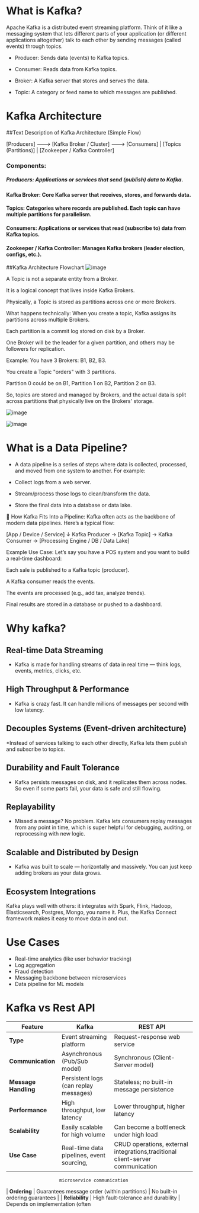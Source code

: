 # What is Kafka?
Apache Kafka is a distributed event streaming platform. Think of it like a messaging system that lets different parts of your application (or different applications altogether) talk to each other by sending messages (called events) through topics.

* Producer: Sends data (events) to Kafka topics.

* Consumer: Reads data from Kafka topics.

* Broker: A Kafka server that stores and serves the data.

* Topic: A category or feed name to which messages are published.

# Kafka Architecture

##Text Description of Kafka Architecture (Simple Flow)

[Producers] ---> [Kafka Broker / Cluster] ---> [Consumers]
                       |
                 [Topics (Partitions)]
                       |
                 [Zookeeper / Kafka Controller]
                 
### Components:
##### Producers: Applications or services that send (publish) data to Kafka.

#### Kafka Broker: Core Kafka server that receives, stores, and forwards data.

#### Topics: Categories where records are published. Each topic can have multiple partitions for parallelism.

#### Consumers: Applications or services that read (subscribe to) data from Kafka topics.

#### Zookeeper / Kafka Controller: Manages Kafka brokers (leader election, configs, etc.).

##Kafka Architecture Flowchart
![image](https://github.com/user-attachments/assets/554bb1b5-2a8d-4d6d-9491-d1e1b9b09a06)

A Topic is not a separate entity from a Broker.

It is a logical concept that lives inside Kafka Brokers.

Physically, a Topic is stored as partitions across one or more Brokers.

What happens technically:
When you create a topic, Kafka assigns its partitions across multiple Brokers.

Each partition is a commit log stored on disk by a Broker.

One Broker will be the leader for a given partition, and others may be followers for replication.

Example:
You have 3 Brokers: B1, B2, B3.

You create a Topic "orders" with 3 partitions.

Partition 0 could be on B1, Partition 1 on B2, Partition 2 on B3.

So, topics are stored and managed by Brokers, and the actual data is split across partitions that physically live on the Brokers' storage.

![image](https://github.com/user-attachments/assets/a25eb0d5-858e-4178-b564-eeb570aebf63)


![image](https://github.com/user-attachments/assets/d85ae14f-3ffa-480c-9271-4ee1d2d120d5)

# What is a Data Pipeline?
* A data pipeline is a series of steps where data is collected, processed, and moved from one system to another. For example:

* Collect logs from a web server.

* Stream/process those logs to clean/transform the data.

* Store the final data into a database or data lake.

🧩 How Kafka Fits Into a Pipeline:
Kafka often acts as the backbone of modern data pipelines. Here’s a typical flow:


[App / Device / Service] 
      ↓
  Kafka Producer → [Kafka Topic] → Kafka Consumer → [Processing Engine / DB / Data Lake]
  
Example Use Case:
Let’s say you have a POS system and you want to build a real-time dashboard:

Each sale is published to a Kafka topic (producer).

A Kafka consumer reads the events.

The events are processed (e.g., add tax, analyze trends).

Final results are stored in a database or pushed to a dashboard.



# Why kafka?


## Real-time Data Streaming
* Kafka is made for handling streams of data in real time — think logs, events, metrics, clicks, etc. 

## High Throughput & Performance
* Kafka is crazy fast. It can handle millions of messages per second with low latency.

## Decouples Systems (Event-driven architecture)
*Instead of services talking to each other directly, Kafka lets them publish and subscribe to topics. 

## Durability and Fault Tolerance
* Kafka persists messages on disk, and it replicates them across nodes. So even if some parts fail, your data is safe and still flowing.

## Replayability
* Missed a message? No problem. Kafka lets consumers replay messages from any point in time, which is super helpful for debugging, auditing, or reprocessing with new logic.

## Scalable and Distributed by Design
* Kafka was built to scale — horizontally and massively. You can just keep adding brokers as your data grows.

## Ecosystem Integrations
Kafka plays well with others: it integrates with Spark, Flink, Hadoop, Elasticsearch, Postgres, Mongo, you name it. Plus, the Kafka Connect framework makes it easy to move data in and out.

# Use Cases
* Real-time analytics (like user behavior tracking)
* Log aggregation
* Fraud detection
* Messaging backbone between microservices
* Data pipeline for ML models

# Kafka vs Rest API
| Feature            | Kafka                                           | REST API                                                   |
|--------------------|--------------------------------------------------|-------------------------------------------------------------|
| **Type**           | Event streaming platform                         | Request-response web service                                |
| **Communication**  | Asynchronous (Pub/Sub model)                     | Synchronous (Client-Server model)                           |
| **Message Handling** | Persistent logs (can replay messages)          | Stateless; no built-in message persistence                  |
| **Performance**    | High throughput, low latency                     | Lower throughput, higher latency                            |
| **Scalability**    | Easily scalable for high volume                  | Can become a bottleneck under high load                     |
| **Use Case**       | Real-time data pipelines, event sourcing,        | CRUD operations, external integrations,traditional client-server communication |
                        microservice communication                      
                                                                        
| **Ordering**       | Guarantees message order (within partitions)     | No built-in ordering guarantees                             |
| **Reliability**    | High fault-tolerance and durability              | Depends on implementation (often

